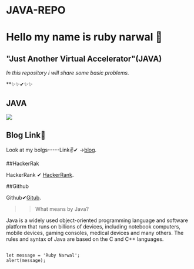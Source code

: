 # JAVA-REPO

# Hello my name is  ruby narwal 💎

##  "Just Another Virtual Accelerator"(JAVA)


*In this repository i will share some basic problems.*  

**✨✨✔✨✨




## JAVA

![](https://hindisahayta.in/wp-content/uploads/2021/04/Java-Kya-Hai.jpeg)

## Blog Link👩

Look at my bolgs-----Link✌✔ ->[blog](https://markdownlivepreview.com/).

##HackerRak

HackerRank ✔ [HackerRank](https://www.hackerrank.com/rubynarwal21).

##Github 

Github✔[Gitub](https://github.com/rubynarwal).

>> What means by Java?

Java is a widely used object-oriented programming language and software platform that runs on billions of devices, including notebook computers, mobile devices, gaming consoles, medical devices and many others. The rules and syntax of Java are based on the C and C++ languages.

##

```
let message = 'Ruby Narwal';
alert(message);
```

